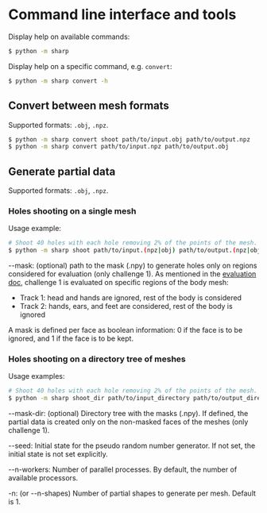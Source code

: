 # Command line interface and tools

Display help on available commands:

```bash
$ python -m sharp
```

Display help on a specific command, e.g. `convert`:

```bash
$ python -m sharp convert -h
```


## Convert between mesh formats

Supported formats: `.obj`, `.npz`.

```bash
$ python -m sharp convert shoot path/to/input.obj path/to/output.npz
$ python -m sharp convert path/to/input.npz path/to/output.obj
```


## Generate partial data

Supported formats: `.obj`, `.npz`.


### Holes shooting on a single mesh

Usage example:

```bash
# Shoot 40 holes with each hole removing 2% of the points of the mesh.
$ python -m sharp shoot path/to/input.(npz|obj) path/to/output.(npz|obj) --holes 40 --dropout 0.02 [--mask path/to/mask.npy]
```

--mask: (optional) path to the mask (.npy) to generate holes only on regions considered for evaluation (only challenge 1).
As mentioned in the [evaluation doc](https://gitlab.uni.lu/asaint/eccv2020-sharp-workshop/-/blob/update-instructions/doc/evaluation.md#challenge-specific-criteria),
challenge 1 is evaluated on specific regions of the body mesh:

- Track 1: head and hands are ignored, rest of the body is considered
- Track 2: hands, ears, and feet are considered, rest of the body is ignored

A mask is defined per face as boolean information: 0 if the face is to be ignored, and 1 if the face is to be kept.


### Holes shooting on a directory tree of meshes

Usage examples:

```bash
# Shoot 40 holes with each hole removing 2% of the points of the mesh.
$ python -m sharp shoot_dir path/to/input_directory path/to/output_directory --holes 40 --dropout 0.02 [--mask-dir path/to/mask_directory] [--seed seed_value] [--n-workers n_workers] [--n-shapes n_shapes]
```

--mask-dir: (optional) Directory tree with the masks (.npy). If defined, the partial data is created only on the non-masked faces of the meshes (only challenge 1).

--seed: Initial state for the pseudo random number generator. If not set, the initial state is not set explicitly.

--n-workers: Number of parallel processes. By default, the number of available processors.

-n: (or --n-shapes) Number of partial shapes to generate per mesh. Default is 1.
